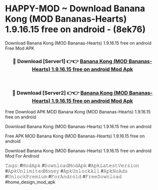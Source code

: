 # HAPPY-MOD ~ Download Banana Kong (MOD Bananas-Hearts) 1.9.16.15 free on android - (8ek76)
Download Banana Kong (MOD Bananas-Hearts) 1.9.16.15 free on android Free Mod APK

<div align="center">
<h3>🔴 Download [Server1] 👉👉 <a href="https://apk-comot.site?title=Banana_Kong_(MOD_Bananas-Hearts)_1.9.16.15_free_on_android">Banana Kong (MOD Bananas-Hearts) 1.9.16.15 free on android Mod Apk</a></h3><br>

<h3>🔴 Download [Server2] 👉👉 <a href="https://apk-comot.site?title=Banana_Kong_(MOD_Bananas-Hearts)_1.9.16.15_free_on_android">Banana Kong (MOD Bananas-Hearts) 1.9.16.15 free on android Mod Apk</a></h3>
</div>


Free Download APK MOD Banana Kong (MOD Bananas-Hearts) 1.9.16.15 free on android

Download Banana Kong (MOD Bananas-Hearts) 1.9.16.15 free on android 

Free APK MOD Banana Kong (MOD Bananas-Hearts) 1.9.16.15 free on android 

Download Banana Kong (MOD Bananas-Hearts) 1.9.16.15 free on android Mod For Android

𝚃𝚊𝚐𝚜: #𝙼𝚘𝚍𝙰𝚙𝚔 #𝙳𝚘𝚠𝚗𝚕𝚘𝚊𝚍𝙼𝚘𝚍𝙰𝚙𝚔 #𝙰𝚙𝚔𝙻𝚊𝚝𝚎𝚜𝚝𝚅𝚎𝚛𝚜𝚒𝚘𝚗 #𝙰𝚙𝚔𝚄𝚗𝚕𝚒𝚖𝚒𝚝𝚎𝚍𝙼𝚘𝚗𝚎𝚢 #𝙰𝚙𝚔𝚄𝚗𝚕𝚘𝚌𝚔𝙰𝚕𝚕 #𝙰𝚙𝚔𝙽𝚘𝙰𝚍𝚜 #𝚄𝚗𝚕𝚘𝚌𝚔𝙿𝚛𝚎𝚖𝚒𝚞𝚖 #𝙵𝚘𝚛𝙰𝚗𝚍𝚛𝚘𝚒𝚍 #𝙵𝚛𝚎𝚎𝙳𝚘𝚠𝚗𝚕𝚘𝚊𝚍 #home_design_mod_apk